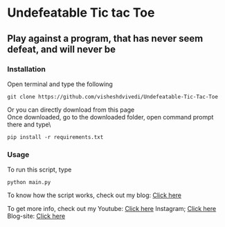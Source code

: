 # Undefeatable Tic tac Toe
## Play against a program, that has never seem defeat, and will never be
### Installation
Open terminal and type the following
```
git clone https://github.com/visheshdvivedi/Undefeatable-Tic-Tac-Toe
```
Or you can directly download from this page\
Once downloaded, go to the downloaded folder, open command prompt there and type\
```
pip install -r requirements.txt
```
### Usage
To run this script, type
```
python main.py
```
To know how the script works, check out my blog:
[Click here](https://itsallaboutpython.blogspot.com/2021/05/create-undefeatable-tic-tac-toe-in.html)

To get more info, check out my
Youtube: [Click here](https://www.youtube.com/channel/UCggZvARaczWC4wc4E6f330w?sub_confirmation=1)
Instagram; [Click here](http://instagram.com/itsallaboutpython)
Blog-site: [Click here](http://itsallaboutpython.blogspot.com/)
